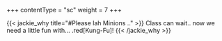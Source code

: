 +++
contentType = "sc"
weight = 7
+++

{{< jackie_why title="#Please lah Minions .." >}}
Class can wait.. now we need a little fun with... .red[Kung-Fu]! 
{{< /jackie_why >}}
